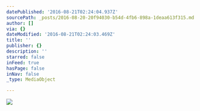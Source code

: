 ```yaml
---
datePublished: '2016-08-21T02:24:04.937Z'
sourcePath: _posts/2016-08-20-20f94030-b54d-4fb6-898a-1deaa613f315.md
author: []
via: {}
dateModified: '2016-08-21T02:24:03.469Z'
title: ''
publisher: {}
description: ''
starred: false
inFeed: true
hasPage: false
inNav: false
_type: MediaObject

---
```

![](https://the-grid-user-content.s3-us-west-2.amazonaws.com/c81e60ac-3f81-4146-a641-139c5a553c46.jpg)